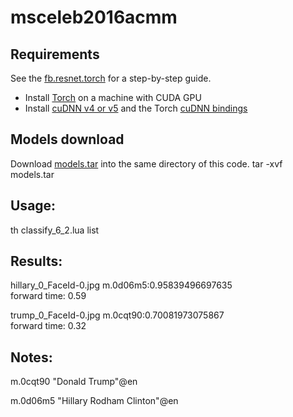 # msceleb2016acmm



## Requirements

See the [fb.resnet.torch](https://github.com/facebook/fb.resnet.torch) for a step-by-step guide.
- Install [Torch](http://torch.ch/docs/getting-started.html) on a machine with CUDA GPU
- Install [cuDNN v4 or v5](https://developer.nvidia.com/cudnn) and the Torch [cuDNN bindings](https://github.com/soumith/cudnn.torch/tree/R4)


## Models download

Download [models.tar](http://155.33.199.157/models.tar) into the same directory of this code.
tar -xvf models.tar

## Usage:
th classify_6_2.lua list


## Results:

hillary_0_FaceId-0.jpg m.0d06m5:0.95839496697635	
forward time: 0.59
	
trump_0_FaceId-0.jpg m.0cqt90:0.70081973075867	
forward time: 0.32	




## Notes:

m.0cqt90	"Donald Trump"@en

m.0d06m5	"Hillary Rodham Clinton"@en
